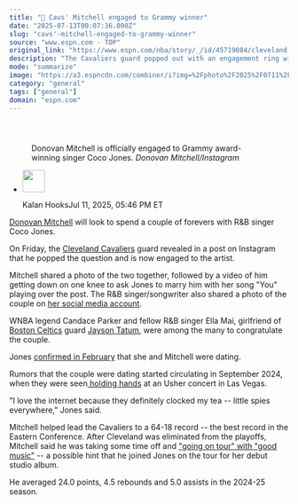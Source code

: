 ```yaml
---
title: "💍 Cavs' Mitchell engaged to Grammy winner"
date: "2025-07-13T00:07:36.000Z"
slug: "cavs'-mitchell-engaged-to-grammy-winner"
source: "www.espn.com - TOP"
original_link: "https://www.espn.com/nba/story/_/id/45719084/cleveland-cavaliers-donovan-mitchell-engagement-coco-jones"
description: "The Cavaliers guard popped out with an engagement ring with the singer/songwriter Friday."
mode: "summarize"
image: "https://a3.espncdn.com/combiner/i?img=%2Fphoto%2F2025%2F0711%2Fr1517842_1080x608_16%2D9.jpg"
category: "general"
tags: ["general"]
domain: "espn.com"
---
```

<div id="readability-page-1" class="page"><section id="article-feed" data-behavior="author_overlay article_header_news_feed_item_meta article_legal_footer"><article data-id="45719084" data-behavior="story_scroll story_progress iframe" data-src="/nba/story/_/id/45719084/cleveland-cavaliers-donovan-mitchell-engagement-coco-jones"><div><header></header><figure><figcaption>Donovan Mitchell is officially engaged to Grammy award-winning singer Coco Jones.&nbsp;<cite>Donovan Mitchell/Instagram</cite></figcaption></figure><div><div><ul><li><p><img src="https://a.espncdn.com/combiner/i?img=/i/columnists/espn_generic_m.jpg&amp;h=80&amp;w=80&amp;scale=crop" alt="" width="40" height="40"></p><p>Kalan Hooks<span>Jul 11, 2025, 05:46 PM ET</span></p></li></ul></div><p><a data-player-guid="6482ece5-f903-92e2-ffdd-13901fdd3a49" href="https://www.espn.com/nba/player/_/id/3908809/donovan-mitchell">Donovan Mitchell</a> will look to spend a couple of forevers with R&amp;B singer Coco Jones.</p><p>On Friday, the <a data-clubhouse-guid="ec79ad1f-e6d2-7762-a2db-7fe97d35126b" href="https://www.espn.com/nba/team/_/name/cle/cleveland-cavaliers">Cleveland Cavaliers</a> guard revealed in a post on Instagram that he popped the question and is now engaged to the artist.</p><p>Mitchell shared a photo of the two together, followed by a video of him getting down on one knee to ask Jones to marry him with her song "You" playing over the post. The R&amp;B singer/songwriter also shared a photo of the couple on <a href="https://www.instagram.com/p/DL-tWGKS1k6/">her social media account</a>.</p><p>WNBA legend Candace Parker and fellow R&amp;B singer Ella Mai, girlfriend of <a data-clubhouse-guid="2ca761df-5f60-b2e9-22ed-e099c46d889b" href="https://www.espn.com/nba/team/_/name/bos/boston-celtics">Boston Celtics</a> guard <a data-player-guid="ed3343b0-2ffa-f6b4-e422-3a1920938c81" href="https://www.espn.com/nba/player/_/id/4065648/jayson-tatum">Jayson Tatum</a>, were among the many to congratulate the couple.</p><blockquote data-instgrm-captioned="" data-instgrm-permalink="https://www.instagram.com/p/DL-tUerBujY/?utm_source=ig_embed&amp;utm_campaign=loading" data-instgrm-version="14"></blockquote>
<p>Jones <a href="https://www.vibe.com/news/entertainment/coco-jones-confirms-donovan-mitchell-dating-rumors-1235046153/">confirmed in February</a> that she and Mitchell were dating.</p><p>Rumors that the couple were dating started circulating in September 2024, when they were seen<a href="https://x.com/nbagossippp/status/1833874028068561288"> holding hands</a> at an Usher concert in Las Vegas.</p><p>"I love the internet because they definitely clocked my tea -- little spies everywhere," Jones said.</p><p>Mitchell helped lead the Cavaliers to a 64-18 record -- the best record in the Eastern Conference. After Cleveland was eliminated from the playoffs, Mitchell said he was taking some time off and <a href="https://www.nba.com/news/whats-next-for-cavaliers-after-2025-playoffs-exit">"going on tour" with "good music"</a> -- a possible hint that he joined Jones on the tour for her debut studio album.</p><p>He averaged 24.0 points, 4.5 rebounds and 5.0 assists in the 2024-25 season.</p>
</div></div></article></section></div>